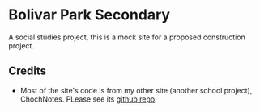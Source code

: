 # Bolivar Park Secondary

A social studies project, this is a mock site for a proposed construction project.

## Credits
- Most of the site's code is from my other site (another school project), ChochNotes. PLease see its [github repo](https://github.com/LikelyNot/ChochNotes).
